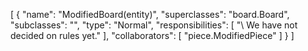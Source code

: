 [
  {
    "name": "ModifiedBoard(entity)",
    "superclasses": "board.Board",
    "subclasses": "",
    "type": "Normal",
    "responsibilities": [
      "\\ We have not decided on rules yet."
    ],
    "collaborators": [
      "piece.ModifiedPiece"
    ]
  }
]